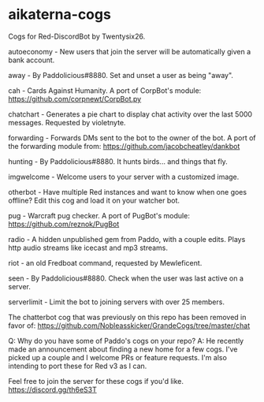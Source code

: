 # aikaterna-cogs
Cogs for Red-DiscordBot by Twentysix26.

autoeconomy - New users that join the server will be automatically given a bank account.

away - By Paddolicious#8880. Set and unset a user as being "away".

cah - Cards Against Humanity. A port of CorpBot's module: https://github.com/corpnewt/CorpBot.py

chatchart - Generates a pie chart to display chat activity over the last 5000 messages. Requested by violetnyte.

forwarding - Forwards DMs sent to the bot to the owner of the bot. A port of the forwarding module from: https://github.com/jacobcheatley/dankbot

hunting - By Paddolicious#8880. It hunts birds... and things that fly.

imgwelcome - Welcome users to your server with a customized image.

otherbot - Have multiple Red instances and want to know when one goes offline? Edit this cog and load it on your watcher bot.

pug - Warcraft pug checker. A port of PugBot's module: https://github.com/reznok/PugBot

radio - A hidden unpublished gem from Paddo, with a couple edits. Plays http audio streams like icecast and mp3 streams.

riot - an old Fredboat command, requested by Mewleficent.

seen - By Paddolicious#8880. Check when the user was last active on a server.

serverlimit - Limit the bot to joining servers with over 25 members.


The chatterbot cog that was previously on this repo has been removed in favor of: https://github.com/Nobleasskicker/GrandeCogs/tree/master/chat

Q: Why do you have some of Paddo's cogs on your repo?
A: He recently made an announcement about finding a new home for a few cogs. I've picked up a couple and I welcome PRs or feature requests. I'm also intending to port these for Red v3 as I can.

Feel free to join the server for these cogs if you'd like. https://discord.gg/th6eS3T

